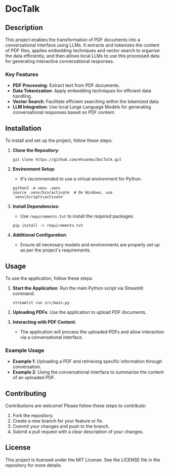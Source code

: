 # DocTalk

## Description
This project enables the transformation of PDF documents into a conversational interface using LLMs. It extracts and tokenizes the content of PDF files, applies embedding techniques and vector search to organize the data efficiently, and then allows local LLMs to use this processed data for generating interactive conversational responses.

### Key Features
- **PDF Processing**: Extract text from PDF documents.
- **Data Tokenization**: Apply embedding techniques for efficient data handling.
- **Vector Search**: Facilitate efficient searching within the tokenized data.
- **LLM Integration**: Use local Large Language Models for generating conversational responses based on PDF content.

## Installation
To install and set up the project, follow these steps:

1. **Clone the Repository**:
   ```
   git clone https://github.com/ehsanmx/DocTalk.git
   ```

2. **Environment Setup**:
   - It's recommended to use a virtual environment for Python.
   ```
   python3 -m venv .venv
   source .venv/bin/activate  # On Windows, use `venv\Scripts\activate`
   ```

3. **Install Dependencies**:
   - Use `requirements.txt` to install the required packages.
   ```
   pip install -r requirements.txt
   ```

4. **Additional Configuration**:
   - Ensure all necessary models and environments are properly set up as per the project's requirements.

## Usage
To use the application, follow these steps:

1. **Start the Application**: Run the main Python script via Streamlit command.
   ```
   streamlit run src/main.py
   ```

2. **Uploading PDFs**: Use the application to upload PDF documents.

3. **Interacting with PDF Content**:
   - The application will process the uploaded PDFs and allow interaction via a conversational interface.

### Example Usage
- **Example 1**: Uploading a PDF and retrieving specific information through conversation.
- **Example 2**: Using the conversational interface to summarize the content of an uploaded PDF.

## Contributing
Contributions are welcome! Please follow these steps to contribute:

1. Fork the repository.
2. Create a new branch for your feature or fix.
3. Commit your changes and push to the branch.
4. Submit a pull request with a clear description of your changes.

## License
This project is licensed under the MIT License. See the LICENSE file in the repository for more details.

